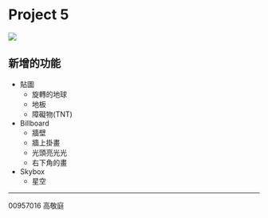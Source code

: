 # Project 5

![](https://i.imgur.com/nfXGDOa.jpeg)

## 新增的功能

+ 貼圖
  + 旋轉的地球
  + 地板
  + 障礙物(TNT)
+ Billboard
  + 牆壁
  + 牆上掛畫
  + 光頭亮光光
  + 右下角的畫
+ Skybox
  + 星空

---
00957016 高敬庭